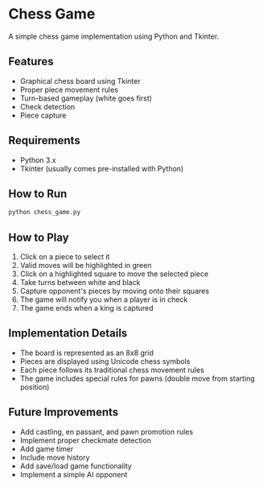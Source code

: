 # Chess Game

A simple chess game implementation using Python and Tkinter.

## Features

- Graphical chess board using Tkinter
- Proper piece movement rules
- Turn-based gameplay (white goes first)
- Check detection
- Piece capture

## Requirements

- Python 3.x
- Tkinter (usually comes pre-installed with Python)

## How to Run

```bash
python chess_game.py
```

## How to Play

1. Click on a piece to select it
2. Valid moves will be highlighted in green
3. Click on a highlighted square to move the selected piece
4. Take turns between white and black
5. Capture opponent's pieces by moving onto their squares
6. The game will notify you when a player is in check
7. The game ends when a king is captured

## Implementation Details

- The board is represented as an 8x8 grid
- Pieces are displayed using Unicode chess symbols
- Each piece follows its traditional chess movement rules
- The game includes special rules for pawns (double move from starting position)

## Future Improvements

- Add castling, en passant, and pawn promotion rules
- Implement proper checkmate detection
- Add game timer
- Include move history
- Add save/load game functionality
- Implement a simple AI opponent